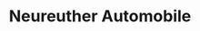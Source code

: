 ---
title: "Neureuther Automobile"
url: /edingen-neckarhausen/neureuther-automobile/
shop: Autohaus
---